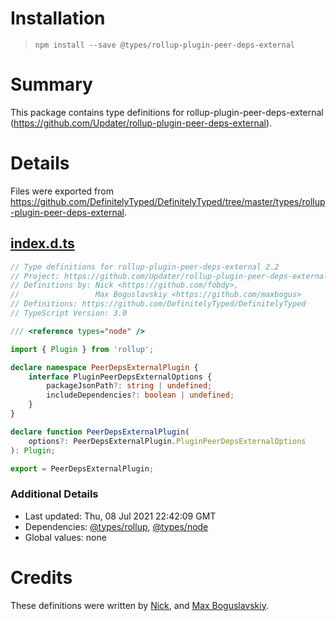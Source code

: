 # Installation
> `npm install --save @types/rollup-plugin-peer-deps-external`

# Summary
This package contains type definitions for rollup-plugin-peer-deps-external (https://github.com/Updater/rollup-plugin-peer-deps-external).

# Details
Files were exported from https://github.com/DefinitelyTyped/DefinitelyTyped/tree/master/types/rollup-plugin-peer-deps-external.
## [index.d.ts](https://github.com/DefinitelyTyped/DefinitelyTyped/tree/master/types/rollup-plugin-peer-deps-external/index.d.ts)
````ts
// Type definitions for rollup-plugin-peer-deps-external 2.2
// Project: https://github.com/Updater/rollup-plugin-peer-deps-external
// Definitions by: Nick <https://github.com/fobdy>,
//                 Max Boguslavskiy <https://github.com/maxbogus>
// Definitions: https://github.com/DefinitelyTyped/DefinitelyTyped
// TypeScript Version: 3.0

/// <reference types="node" />

import { Plugin } from 'rollup';

declare namespace PeerDepsExternalPlugin {
    interface PluginPeerDepsExternalOptions {
        packageJsonPath?: string | undefined;
        includeDependencies?: boolean | undefined;
    }
}

declare function PeerDepsExternalPlugin(
    options?: PeerDepsExternalPlugin.PluginPeerDepsExternalOptions
): Plugin;

export = PeerDepsExternalPlugin;

````

### Additional Details
 * Last updated: Thu, 08 Jul 2021 22:42:09 GMT
 * Dependencies: [@types/rollup](https://npmjs.com/package/@types/rollup), [@types/node](https://npmjs.com/package/@types/node)
 * Global values: none

# Credits
These definitions were written by [Nick](https://github.com/fobdy), and [Max Boguslavskiy](https://github.com/maxbogus).
